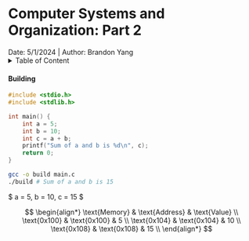 # **Computer Systems and Organization: Part 2**

<span class="subtitle">
Date: 5/1/2024 | Author: Brandon Yang
</span>

<details><summary>Table of Content</summary>

</details>

#### **Building**

```c
#include <stdio.h>
#include <stdlib.h>

int main() {
    int a = 5;
    int b = 10;
    int c = a + b;
    printf("Sum of a and b is %d\n", c);
    return 0;
}
```

```bash
gcc -o build main.c
./build # Sum of a and b is 15
```

$ a = 5, b = 10, c = 15 $

$$
\begin{align*}
\text{Memory} & \text{Address} & \text{Value} \\
\text{0x100} & \text{0x100} & 5 \\
\text{0x104} & \text{0x104} & 10 \\
\text{0x108} & \text{0x108} & 15 \\
\end{align*}
$$
